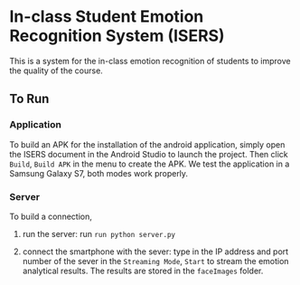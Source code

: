 # In-class Student Emotion Recognition System (ISERS)
This is a system for the in-class emotion recognition of students to improve the quality of the course.

## To Run

### Application

To build an APK for the installation of the android application, simply open the ISERS document in the Android Studio to launch the project. Then click `Build`, `Build APK` in the menu to create the APK. We test the application in a Samsung Galaxy S7, both modes work properly.

### Server

To build a connection,

1. run the server: run `run python server.py`

2. connect the smartphone with the sever: type in the IP address and port number of the sever in the `Streaming Mode`, `Start` to stream the emotion analytical results. The results are stored in the `faceImages` folder.

